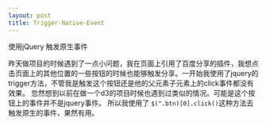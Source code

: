 ```yaml
---
layout: post
title: Trigger-Native-Event
---
```

使用jQuery 触发原生事件
<!-- more -->
 昨天做项目的时候遇到了一点小问题，我在页面上引用了百度分享的插件，我想点击页面上的其他位置的一些按钮的时候也能够触发分享。一开始我使用了jquery的trigger方法，不管我是触发这个按钮还是他的父元素子元素上的click事件都没有效果。
 忽然想到以前在做一个d3的项目时候也遇到过类似的情况。可能是这个按钮上的事件并不是jquery事件。
 所以我使用了 `$(".btn)[0].click()`这种方法去触发原生的事件，果然有用。
